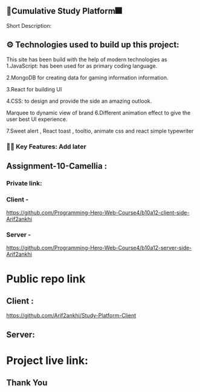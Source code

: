 ## 🎁Cumulative Study Platform🎆

Short Description: 

## ⚙️ Technologies used to build up this project:

This site has been build with the help of modern technologies as
1.JavaScript: has been used for as primary coding language.

2.MongoDB for creating  data for gaming information information.

3.React for building UI

4.CSS: to design and provide the side an amazing outlook.

Marquee to dynamic view of brand
6.Different animation effect to give the user best UI experience.

7.Sweet alert , React toast , tooltio, animate css and react simple typewriter 

### 📌📌 Key Features: Add later



## Assignment-10-Camellia : 

### Private link:



### Client - 

https://github.com/Programming-Hero-Web-Course4/b10a12-client-side-Arif2ankhi

### Server -

 https://github.com/Programming-Hero-Web-Course4/b10a12-server-side-Arif2ankhi

# Public repo link 

## Client :

https://github.com/Arif2ankhi/Study-Platform-Client


## Server:





# Project live link:






## Thank You 